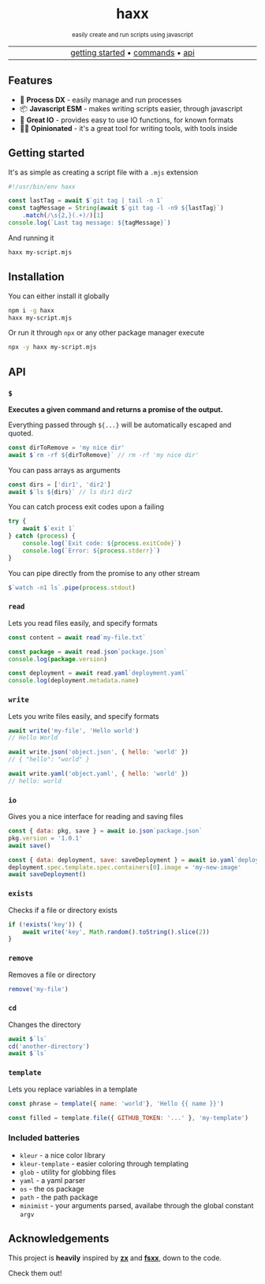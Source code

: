 <div align="center">

# haxx
  <sup>easily create and run scripts using javascript</sup>

</div>


<p align="center">
  <table>
    <tbody>
      <td align="center">
        <img width="2000" height="0"><br>
        <a href="#getting-started">getting started</a> • <a href="#installation">commands</a> • <a href="#api">api</a><br>
        <img width="2000" height="0">
      </td>
    </tbody>
  </table>
</p>

## Features
- 🔀 **Process DX** - easily manage and run processes
- 📦 **Javascript ESM** - makes writing scripts easier, through javascript
- 🔌 **Great IO** - provides easy to use IO functions, for known formats
- 🧑‍💻 **Opinionated** - it's a great tool for writing tools, with tools inside

## Getting started
It's as simple as creating a script file with a `.mjs` extension
```js
#!/usr/bin/env haxx

const lastTag = await $`git tag | tail -n 1`
const tagMessage = String(await $`git tag -l -n9 ${lastTag}`)
    .match(/\s{2,}(.+)/)[1]
console.log(`Last tag message: ${tagMessage}`)
```
And running it
```bash
haxx my-script.mjs
```
## Installation
You can either install it globally
```bash
npm i -g haxx
haxx my-script.mjs
```
Or run it through `npx` or any other package manager execute
```bash
npx -y haxx my-script.mjs
```
## API
### `$`
**Executes a given command and returns a promise of the output.**

Everything passed through `${...}` will be automatically escaped and quoted.


```js
const dirToRemove = 'my nice dir'
await $`rm -rf ${dirToRemove}` // rm -rf 'my nice dir'
```

You can pass arrays as arguments
```js
const dirs = ['dir1', 'dir2']
await $`ls ${dirs}` // ls dir1 dir2
```

You can catch process exit codes upon a failing
```js
try {
    await $`exit 1`
} catch (process) {
    console.log(`Exit code: ${process.exitCode}`)
    console.log(`Error: ${process.stderr}`)
}
```

You can pipe directly from the promise to any other stream
```js
$`watch -n1 ls`.pipe(process.stdout)
```

### `read`
Lets you read files easily, and specify formats
```js
const content = await read`my-file.txt`

const package = await read.json`package.json`
console.log(package.version)

const deployment = await read.yaml`deployment.yaml`
console.log(deployment.metadata.name)
```

### `write`
Lets you write files easily, and specify formats
```js
await write('my-file', 'Hello world') 
// Hello World

await write.json('object.json', { hello: 'world' })
// { "hello": "world" }

await write.yaml('object.yaml', { hello: 'world' })
// hello: world
```

### `io`
Gives you a nice interface for reading and saving files

```js
const { data: pkg, save } = await io.json`package.json`
pkg.version = '1.0.1'
await save()

const { data: deployment, save: saveDeployment } = await io.yaml`deployment.yaml`
deployment.spec.template.spec.containers[0].image = 'my-new-image'
await saveDeployment()
```

### `exists`
Checks if a file or directory exists
```js
if (!exists('key')) {
    await write('key', Math.random().toString().slice(2))
}
```

### `remove`
Removes a file or directory
```js
remove('my-file')
```

### `cd`
Changes the directory
```js
await $`ls`
cd('another-directory')
await $`ls`
```

### `template`
Lets you replace variables in a template
```js
const phrase = template({ name: 'world'}, 'Hello {{ name }}')

const filled = template.file({ GITHUB_TOKEN: '...' }, 'my-template')
```

### Included batteries

- `kleur` - a nice color library
- `kleur-template` - easier coloring through templating
- `glob` - utility for globbing files
- `yaml` - a yaml parser
- `os` - the os package
- `path` - the path package
- `minimist` - your arguments parsed, availabe through the global constant `argv`
## Acknowledgements
This project is **heavily** inspired by [**zx**]() and [**fsxx**](), down to the code. 

Check them out!




